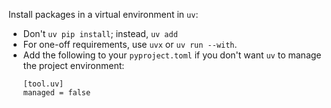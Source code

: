 

Install packages in a virtual environment in `uv`:

- Don't `uv pip install`; instead, `uv add`
- For one-off requirements, use `uvx` or `uv run --with`.
- Add the following to your `pyproject.toml` if you don't want `uv`
  to manage the project environment:
  ```
  [tool.uv]
  managed = false
  ```


